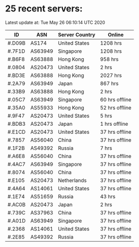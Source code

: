 # 25 recent servers:

Latest update at: Tue May 26 06:10:14 UTC 2020

| ID | ASN | Server Country | Online |
| -- | --- | -------------- | ------ |
| #.D09B | AS174 | United States | 1208 hrs |
| #.7F1D | AS63949 | Singapore | 1208 hrs |
| #.B6F8 | AS63888 | Hong Kong | 958 hrs |
| #.0804 | AS20473 | United States | 2 hrs |
| #.BD3E | AS63888 | Hong Kong | 2027 hrs |
| #.2A79 | AS63949 | Japan | 867 hrs |
| #.33B9 | AS63888 | Hong Kong | 2 hrs |
| #.05C7 | AS63949 | Singapore | 60 hrs offline |
| #.35A0 | AS55933 | Hong Kong | 52 hrs offline |
| #.9F47 | AS20473 | United States | 5 hrs |
| #.BDB3 | AS20473 | Japan | 1 hrs offline |
| #.E1CD | AS20473 | United States | 37 hrs offline |
| #.7857 | AS56040 | China | 37 hrs offline |
| #.1F2B | AS49392 | Russia | 7 hrs |
| #.A6E8 | AS56040 | China | 37 hrs offline |
| #.4AC7 | AS63949 | Singapore | 37 hrs offline |
| #.8074 | AS56040 | China | 37 hrs offline |
| #.E105 | AS20473 | Netherlands | 37 hrs offline |
| #.4A64 | AS14061 | United States | 37 hrs offline |
| #.1E74 | AS51659 | Russia | 43 hrs |
| #.AC0B | AS20473 | Japan | 2 hrs |
| #.739C | AS37963 | China | 37 hrs offline |
| #.A01D | AS63949 | Singapore | 37 hrs offline |
| #.2368 | AS14061 | United States | 37 hrs offline |
| #.2E85 | AS49392 | Russia | 37 hrs offline |

